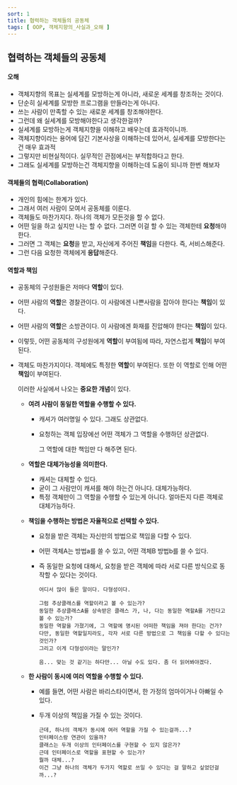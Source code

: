 ```yaml
---
sort: 1
title: 협력하는 객체들의 공동체
tags: [ OOP, 객체지향의_사실과_오해 ]
---
```


## 협력하는 객체들의 공동체

#### 오해

* 객체지향의 목표는 실세계를 모방하는게 아니라, 새로운 세계를 창조하는 것이다.
* 단순히 실세계를 모방한 프로그램을 만들라는게 아니다.
* 쓰는 사람이 만족할 수 있는 새로운 세계를 창조해야한다.
* 그런데 왜 실세계를 모방해야한다고 생각한걸까?
* 실세계를 모방하는게 객체지향을 이해하고 배우는데 효과적이니까.
* 객체지향이라는 용어에 담긴 기본사상을 이해하는데 있어서, 실세계를 모방한다는건 매우 효과적
* 그렇지만 비현실적이다. 실무적인 관점에서는 부적합하다고 한다.
* 그래도 실세계를 모방하는건 객체지향을 이해하는데 도움이 되니까 한번 해보자

#### 객체들의 협력(Collaboration)

* 개인의 힘에는 한계가 있다.
* 그래서 여러 사람이 모여서 공동체를 이룬다.
* 객체들도 마찬가지다. 하나의 객체가 모든것을 할 수 없다.
* 어떤 일을 하고 싶지만 나는 할 수 없다. 그러면 이걸 할 수 있는 객체한테 **요청**해야한다.
* 그러면 그 객체는 **요청**을 받고, 자신에게 주어진 **책임**을 다한다. 즉, 서비스해준다.
* 그런 다음 요청한 객체에게 **응답**해준다.

#### 역할과 책임

* 공동체의 구성원들은 저마다 **역할**이 있다.

* 어떤 사람의 **역할**은 경찰관이다. 이 사람에겐 나쁜사람을 잡아야 한다는 **책임**이 있다.

* 어떤 사람의 **역할**은 소방관이다. 이 사람에겐 화재를 진압해야 한다는 **책임**이 있다.

* 이렇듯, 어떤 공동체의 구성원에게 **역할**이 부여됨에 따라, 자연스럽게 **책임**이 부여된다.

* 객체도 마찬가지이다. 객체에도 특정한 **역할**이 부여된다. 또한 이 역할로 인해 어떤 **책임**이 부여된다.

  이러한 사실에서 나오는 **중요한 개념**이 있다.

  * **여려 사람이 동일한 역할을 수행할 수 있다.**

    * 캐셔가 여러명일 수 있다. 그래도 상관없다.

    * 요청하는 객체 입장에선 어떤 객체가 그 역할을 수행하던 상관없다. 

      그 역할에 대한 책임만 다 해주면 된다.

  * **역할은 대체가능성을 의미한다.**

    * 캐셔는 대체할 수 있다. 
    * 굳이 그 사람만이 캐셔를 해야 하는건 아니다. 대체가능하다.
    * 특정 객체만이 그 역할을 수행할 수 있는게 아니다. 얼마든지 다른 객체로 대체가능하다.

  * **책임을 수행하는 방법은 자율적으로 선택할 수 있다.**

    * 요청을 받은 객체는 자신만의 방법으로 책임을 다할 수 있다.
    
    * 어떤 객체A는 방법a를 쓸 수 있고, 어떤 객체B 방법b를 쓸 수 있다.

    * 즉 동일한 요청에 대해서, 요청을 받은 객체에 따라 서로 다른 방식으로 동작할 수 있다는 것이다.
    
        ```note
        어디서 많이 들은 말이다. 다형성이다.
        
        그럼 추상클래스를 역할이라고 볼 수 있는가?  
        동일한 추상클래스A를 상속받은 클래스 가, 나, 다는 동일한 역할A를 가진다고 볼 수 있는가?  
        동일한 역할을 가졌기에, 그 역할에 명시된 어떠한 책임을 져야 한다는 건가?  
        다만, 동일한 역할일지라도, 각자 서로 다른 방법으로 그 책임을 다할 수 있다는 것인가?  
        그리고 이게 다형성이라는 말인가?  
        
        음... 맞는 것 같기는 하다만... 아닐 수도 있다. 좀 더 읽어봐야겠다.
        ```
    
  * **한 사람이 동시에 여러 역할을 수행할 수 있다.**
  
    * 예를 들면, 어떤 사람은 바리스타이면서, 한 가정의 엄마이거나 아빠일 수 있다.
    
    * 두개 이상의 책임을 가질 수 있는 것이다.
    
      ```note
      근데, 하나의 객체가 동시에 여러 역할을 가질 수 있는걸까...?  
      인터페이스랑 연관이 있을까?  
      클래스는 두개 이상의 인터페이스를 구현할 수 있지 않은가?  
      근데 인터페이스로 역할을 표현할 수 있는가?  
      뭘까 대체...?  
      이건 그냥 하나의 객체가 두가지 역할로 쓰일 수 있다는 걸 말하고 싶었던걸까...?
      ```
    
      

